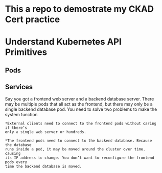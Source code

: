 # This a repo to demostrate my CKAD Cert practice


# Understand Kubernetes API Primitives

## Pods

## Services

Say you got a frontend web server and a backend database server. There may be multiple pods that all act as the frontend, but there may only be a single backend database pod. You need to solve two problems to make the system function

	*External clients need to connect to the frontend pods without caring if there’s
	only a single web server or hundreds.
	
	*The frontend pods need to connect to the backend database. Because the database
	runs inside a pod, it may be moved around the cluster over time, causing
	its IP address to change. You don’t want to reconfigure the frontend pods every
	time the backend database is moved.
